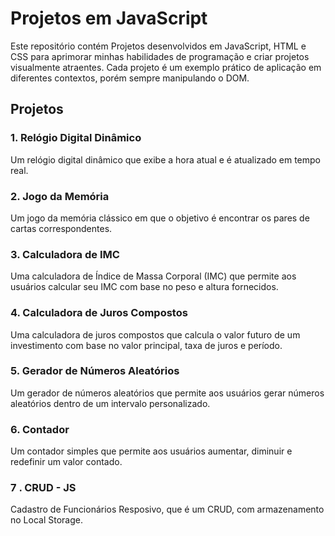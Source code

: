 # Projetos em JavaScript

Este repositório contém Projetos desenvolvidos em JavaScript, HTML e CSS para aprimorar minhas habilidades de programação e criar projetos visualmente atraentes. Cada projeto é um exemplo prático de aplicação em diferentes contextos, porém sempre manipulando o DOM.

## Projetos

### 1. Relógio Digital Dinâmico

Um relógio digital dinâmico que exibe a hora atual e é atualizado em tempo real.

### 2. Jogo da Memória

Um jogo da memória clássico em que o objetivo é encontrar os pares de cartas correspondentes.

### 3. Calculadora de IMC

Uma calculadora de Índice de Massa Corporal (IMC) que permite aos usuários calcular seu IMC com base no peso e altura fornecidos.

### 4. Calculadora de Juros Compostos

Uma calculadora de juros compostos que calcula o valor futuro de um investimento com base no valor principal, taxa de juros e período.

### 5. Gerador de Números Aleatórios

Um gerador de números aleatórios que permite aos usuários gerar números aleatórios dentro de um intervalo personalizado.

### 6. Contador

Um contador simples que permite aos usuários aumentar, diminuir e redefinir um valor contado.

### 7 . CRUD - JS

Cadastro de Funcionários Resposivo, que é um CRUD, com armazenamento no Local Storage.

